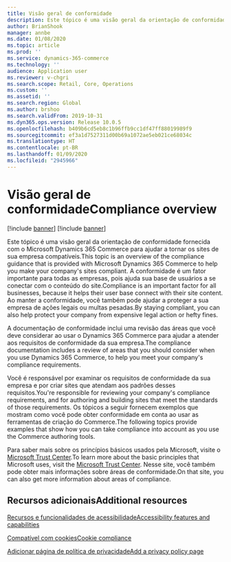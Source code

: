 ```yaml
---
title: Visão geral de conformidade
description: Este tópico é uma visão geral da orientação de conformidade fornecida com o Microsoft Dynamics 365 Commerce para ajudar a tornar os sites de sua empresa compatíveis.
author: BrianShook
manager: annbe
ms.date: 01/08/2020
ms.topic: article
ms.prod: ''
ms.service: dynamics-365-commerce
ms.technology: ''
audience: Application user
ms.reviewer: v-chgri
ms.search.scope: Retail, Core, Operations
ms.custom: ''
ms.assetid: ''
ms.search.region: Global
ms.author: brshoo
ms.search.validFrom: 2019-10-31
ms.dyn365.ops.version: Release 10.0.5
ms.openlocfilehash: b409b6cd5eb8c1b96ffb9cc1df47ff88019989f9
ms.sourcegitcommit: ef3a1d7527311d00b69a1072ae5eb021ce68034c
ms.translationtype: HT
ms.contentlocale: pt-BR
ms.lasthandoff: 01/09/2020
ms.locfileid: "2945966"
---
```

# <a name="compliance-overview"></a><span data-ttu-id="2829d-103">Visão geral de conformidade</span><span class="sxs-lookup"><span data-stu-id="2829d-103">Compliance overview</span></span>

[!include [banner](includes/preview-banner.md)]
[!include [banner](includes/banner.md)]

<span data-ttu-id="2829d-104">Este tópico é uma visão geral da orientação de conformidade fornecida com o Microsoft Dynamics 365 Commerce para ajudar a tornar os sites de sua empresa compatíveis.</span><span class="sxs-lookup"><span data-stu-id="2829d-104">This topic is an overview of the compliance guidance that is provided with Microsoft Dynamics 365 Commerce to help you make your company's sites compliant.</span></span> <span data-ttu-id="2829d-105">A conformidade é um fator importante para todas as empresas, pois ajuda sua base de usuários a se conectar com o conteúdo do site.</span><span class="sxs-lookup"><span data-stu-id="2829d-105">Compliance is an important factor for all businesses, because it helps their user base connect with their site content.</span></span> <span data-ttu-id="2829d-106">Ao manter a conformidade, você também pode ajudar a proteger a sua empresa de ações legais ou multas pesadas.</span><span class="sxs-lookup"><span data-stu-id="2829d-106">By staying compliant, you can also help protect your company from expensive legal action or hefty fines.</span></span>

<span data-ttu-id="2829d-107">A documentação de conformidade inclui uma revisão das áreas que você deve considerar ao usar o Dynamics 365 Commerce para ajudar a atender aos requisitos de conformidade da sua empresa.</span><span class="sxs-lookup"><span data-stu-id="2829d-107">The compliance documentation includes a review of areas that you should consider when you use Dynamics 365 Commerce, to help you meet your company's compliance requirements.</span></span>

<span data-ttu-id="2829d-108">Você é responsável por examinar os requisitos de conformidade da sua empresa e por criar sites que atendam aos padrões desses requisitos.</span><span class="sxs-lookup"><span data-stu-id="2829d-108">You're responsible for reviewing your company's compliance requirements, and for authoring and building sites that meet the standards of those requirements.</span></span> <span data-ttu-id="2829d-109">Os tópicos a seguir fornecem exemplos que mostram como você pode obter conformidade em conta ao usar as ferramentas de criação do Commerce.</span><span class="sxs-lookup"><span data-stu-id="2829d-109">The following topics provide examples that show how you can take compliance into account as you use the Commerce authoring tools.</span></span>

<span data-ttu-id="2829d-110">Para saber mais sobre os princípios básicos usados pela Microsoft, visite o [Microsoft Trust Center](https://www.microsoft.com/trust-center).</span><span class="sxs-lookup"><span data-stu-id="2829d-110">To learn more about the basic principles that Microsoft uses, visit the [Microsoft Trust Center](https://www.microsoft.com/trust-center).</span></span> <span data-ttu-id="2829d-111">Nesse site, você também pode obter mais informações sobre áreas de conformidade.</span><span class="sxs-lookup"><span data-stu-id="2829d-111">On that site, you can also get more information about areas of compliance.</span></span>

## <a name="additional-resources"></a><span data-ttu-id="2829d-112">Recursos adicionais</span><span class="sxs-lookup"><span data-stu-id="2829d-112">Additional resources</span></span>

[<span data-ttu-id="2829d-113">Recursos e funcionalidades de acessibilidade</span><span class="sxs-lookup"><span data-stu-id="2829d-113">Accessibility features and capabilities</span></span>](accessibility.md)

[<span data-ttu-id="2829d-114">Compatível com cookies</span><span class="sxs-lookup"><span data-stu-id="2829d-114">Cookie compliance</span></span>](cookie-compliance.md)

[<span data-ttu-id="2829d-115">Adicionar página de política de privacidade</span><span class="sxs-lookup"><span data-stu-id="2829d-115">Add a privacy policy page</span></span>](add-privacy-page.md)
